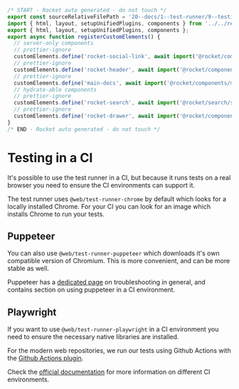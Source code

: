 ```js server
/* START - Rocket auto generated - do not touch */
export const sourceRelativeFilePath = '20--docs/1--test-runner/9--testing-in-a-ci.rocket.md';
import { html, layout, setupUnifiedPlugins, components } from '../../recursive.data.js';
export { html, layout, setupUnifiedPlugins, components };
export async function registerCustomElements() {
  // server-only components
  // prettier-ignore
  customElements.define('rocket-social-link', await import('@rocket/components/social-link.js').then(m => m.RocketSocialLink));
  // prettier-ignore
  customElements.define('rocket-header', await import('@rocket/components/header.js').then(m => m.RocketHeader));
  // prettier-ignore
  customElements.define('main-docs', await import('@rocket/components/main-docs.js').then(m => m.MainDocs));
  // hydrate-able components
  // prettier-ignore
  customElements.define('rocket-search', await import('@rocket/search/search.js').then(m => m.RocketSearch));
  // prettier-ignore
  customElements.define('rocket-drawer', await import('@rocket/components/drawer.js').then(m => m.RocketDrawer));
}
/* END - Rocket auto generated - do not touch */
```

# Testing in a CI

It's possible to use the test runner in a CI, but because it runs tests on a real browser you need to ensure the CI environments can support it.

The test runner uses `@web/test-runner-chrome` by default which looks for a locally installed Chrome. For your CI you can look for an image which installs Chrome to run your tests.

## Puppeteer

You can also use `@web/test-runner-puppeteer` which downloads it's own compatible version of Chromium. This is more convenient, and can be more stable as well.

Puppeteer has a [dedicated page](https://github.com/puppeteer/puppeteer/blob/main/docs/troubleshooting.md) on troubleshooting in general, and contains section on using puppeteer in a CI environment.

## Playwright

If you want to use `@web/test-runner-playwright` in a CI environment you need to ensure the necessary native libraries are installed.

For the modern web repositories, we run our tests using Github Actions with the [Github Actions plugin](https://github.com/microsoft/playwright-github-action).

Check the [official documentation](https://playwright.dev/#version=master&path=docs%2Fci.md&q=) for more information on different CI environments.
